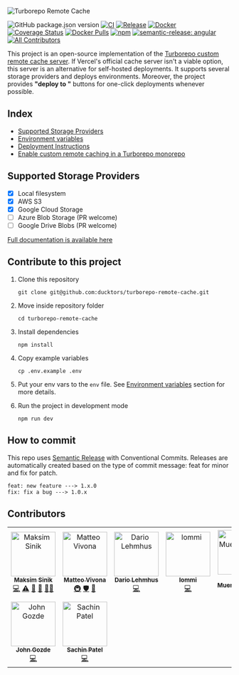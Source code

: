 ![Turborepo Remote Cache](https://user-images.githubusercontent.com/6388707/149501949-9a385f04-ec94-45f4-9ea9-d211be123071.png)

![GitHub package.json version](https://img.shields.io/github/package-json/v/ducktors/turborepo-remote-cache) [![CI](https://github.com/ducktors/turborepo-remote-cache/actions/workflows/build.yml/badge.svg)](https://github.com/ducktors/turborepo-remote-cache/actions/workflows/build.yml) [![Release](https://github.com/ducktors/turborepo-remote-cache/actions/workflows/release.yml/badge.svg)](https://github.com/ducktors/turborepo-remote-cache/actions/workflows/release.yml) [![Docker](https://github.com/ducktors/turborepo-remote-cache/actions/workflows/docker.yml/badge.svg)](https://github.com/ducktors/turborepo-remote-cache/actions/workflows/docker.yml) [![Coverage Status](https://coveralls.io/repos/github/ducktors/turborepo-remote-cache/badge.svg?branch=main)](https://coveralls.io/github/ducktors/turborepo-remote-cache?branch=main) [![Docker Pulls](https://img.shields.io/docker/pulls/fox1t/turborepo-remote-cache?logo=docker)](https://hub.docker.com/r/fox1t/turborepo-remote-cache) [![npm](https://img.shields.io/npm/dt/turborepo-remote-cache)]([https://img.shields.io/npm/dt/turborepo-remote-cache](https://www.npmjs.com/package/turborepo-remote-cache)) [![semantic-release: angular](https://img.shields.io/badge/semantic--release-angular-e10079?logo=semantic-release)](https://github.com/semantic-release/semantic-release) <!-- ALL-CONTRIBUTORS-BADGE:START - Do not remove or modify this section -->
[![All Contributors](https://img.shields.io/badge/all_contributors-9-orange.svg?style=flat-square)](#contributors-)
<!-- ALL-CONTRIBUTORS-BADGE:END -->


This project is an open-source implementation of the [Turborepo custom remote cache server](https://turborepo.org/docs/features/remote-caching#custom-remote-caches). If Vercel's official cache server isn't a viable option, this server is an alternative for self-hosted deployments.
It supports several storage providers and deploys environments. Moreover, the project provides __"deploy to "__ buttons for one-click deployments whenever possible.

## Index
- [Supported Storage Providers](https://ducktors.github.io/turborepo-remote-cache/supported-storage-providers)
- [Environment variables](https://ducktors.github.io/turborepo-remote-cache/environment-variables)
- [Deployment Instructions](https://ducktors.github.io/turborepo-remote-cache/deployment-environments)
- [Enable custom remote caching in a Turborepo monorepo](https://ducktors.github.io/turborepo-remote-cache/custom-remote-caching)
## Supported Storage Providers
- [x] Local filesystem
- [x] AWS S3
- [x] Google Cloud Storage
- [ ] Azure Blob Storage (PR welcome)
- [ ] Google Drive Blobs (PR welcome)

[Full documentation is available here](https://ducktors.github.io/turborepo-remote-cache/supported-storage-providers)

## Contribute to this project
1. Clone this repository 

    ```git clone git@github.com:ducktors/turborepo-remote-cache.git```

2. Move inside repository folder 

    ```cd turborepo-remote-cache```

3. Install dependencies 

    ```npm install```

4. Copy example variables 

    ```cp .env.example .env```

5. Put your env vars to the `env` file. See [Environment variables](https://ducktors.github.io/turborepo-remote-cache/environment-variables) section for more details.

6. Run the project in development mode

    ```npm run dev```

## How to commit

This repo uses [Semantic Release](https://github.com/semantic-release/semantic-release) with Conventional Commits. 
Releases are automatically created based on the type of commit message: feat for minor and fix for patch.

```
feat: new feature ---> 1.x.0
fix: fix a bug ---> 1.0.x
```

## Contributors

<!-- ALL-CONTRIBUTORS-LIST:START - Do not remove or modify this section -->
<!-- prettier-ignore-start -->
<!-- markdownlint-disable -->
<table>
  <tbody>
    <tr>
      <td align="center"><a href="https://maksim.dev"><img src="https://avatars.githubusercontent.com/u/1620916?v=4?s=100" width="100px;" alt="Maksim Sinik"/><br /><sub><b>Maksim Sinik</b></sub></a><br /><a href="https://github.com/ducktors/turborepo-remote-cache/commits?author=fox1t" title="Code">💻</a> <a href="https://github.com/ducktors/turborepo-remote-cache/commits?author=fox1t" title="Tests">⚠️</a> <a href="#ideas-fox1t" title="Ideas, Planning, & Feedback">🤔</a> <a href="#maintenance-fox1t" title="Maintenance">🚧</a> <a href="#mentoring-fox1t" title="Mentoring">🧑‍🏫</a></td>
      <td align="center"><a href="http://matteovivona.it"><img src="https://avatars.githubusercontent.com/u/6388707?v=4?s=100" width="100px;" alt="Matteo Vivona"/><br /><sub><b>Matteo Vivona</b></sub></a><br /><a href="#infra-tehKapa" title="Infrastructure (Hosting, Build-Tools, etc)">🚇</a> <a href="#security-tehKapa" title="Security">🛡️</a> <a href="https://github.com/ducktors/turborepo-remote-cache/commits?author=tehKapa" title="Documentation">📖</a></td>
      <td align="center"><a href="https://github.com/dlehmhus"><img src="https://avatars.githubusercontent.com/u/27899554?v=4?s=100" width="100px;" alt="Dario Lehmhus"/><br /><sub><b>Dario Lehmhus</b></sub></a><br /><a href="https://github.com/ducktors/turborepo-remote-cache/commits?author=dlehmhus" title="Code">💻</a></td>
      <td align="center"><a href="https://github.com/lodmfjord"><img src="https://avatars.githubusercontent.com/u/5091589?v=4?s=100" width="100px;" alt="lommi"/><br /><sub><b>lommi</b></sub></a><br /><a href="https://github.com/ducktors/turborepo-remote-cache/commits?author=lodmfjord" title="Code">💻</a></td>
      <td align="center"><a href="https://www.brianmuenzenmeyer.com"><img src="https://avatars.githubusercontent.com/u/298435?v=4?s=100" width="100px;" alt="Brian Muenzenmeyer"/><br /><sub><b>Brian Muenzenmeyer</b></sub></a><br /><a href="https://github.com/ducktors/turborepo-remote-cache/commits?author=bmuenzenmeyer" title="Documentation">📖</a></td>
      <td align="center"><a href="http://dobesv.com"><img src="https://avatars.githubusercontent.com/u/327833?v=4?s=100" width="100px;" alt="Dobes Vandermeer"/><br /><sub><b>Dobes Vandermeer</b></sub></a><br /><a href="https://github.com/ducktors/turborepo-remote-cache/commits?author=dobesv" title="Code">💻</a></td>
      <td align="center"><a href="http://tanzigang.com"><img src="https://avatars.githubusercontent.com/u/11520821?v=4?s=100" width="100px;" alt="Tan Zi Gang"/><br /><sub><b>Tan Zi Gang</b></sub></a><br /><a href="https://github.com/ducktors/turborepo-remote-cache/commits?author=zigang93" title="Code">💻</a></td>
    </tr>
    <tr>
      <td align="center"><a href="https://github.com/jgoz"><img src="https://avatars.githubusercontent.com/u/132233?v=4?s=100" width="100px;" alt="John Gozde"/><br /><sub><b>John Gozde</b></sub></a><br /><a href="https://github.com/ducktors/turborepo-remote-cache/commits?author=jgoz" title="Code">💻</a></td>
      <td align="center"><a href="https://github.com/sppatel"><img src="https://avatars.githubusercontent.com/u/989367?v=4?s=100" width="100px;" alt="Sachin Patel"/><br /><sub><b>Sachin Patel</b></sub></a><br /><a href="https://github.com/ducktors/turborepo-remote-cache/commits?author=sppatel" title="Code">💻</a></td>
    </tr>
  </tbody>
</table>

<!-- markdownlint-restore -->
<!-- prettier-ignore-end -->

<!-- ALL-CONTRIBUTORS-LIST:END -->
<!-- prettier-ignore-start -->
<!-- markdownlint-disable -->

<!-- markdownlint-restore -->
<!-- prettier-ignore-end -->

<!-- ALL-CONTRIBUTORS-LIST:END -->

